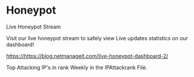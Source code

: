 # Honeypot
Live Honeypot Stream

Visit our live honeypot stream to safely view Live updates statistics on our dashboard!

[https://](https://blog.netmanageit.com/live-honeypot-dashboard-2/)https://blog.netmanageit.com/live-honeypot-dashboard-2/

Top Attacking IP's in rank Weekly in the IPAttackrank File.
